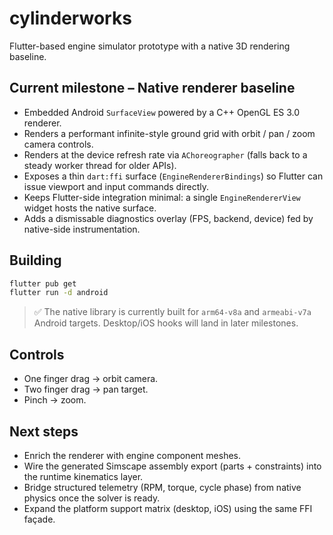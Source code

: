 # cylinderworks

Flutter-based engine simulator prototype with a native 3D rendering baseline.

## Current milestone – Native renderer baseline

- Embedded Android `SurfaceView` powered by a C++ OpenGL ES 3.0 renderer.
- Renders a performant infinite-style ground grid with orbit / pan / zoom camera controls.
- Renders at the device refresh rate via `AChoreographer` (falls back to a steady worker thread for older APIs).
- Exposes a thin `dart:ffi` surface (`EngineRendererBindings`) so Flutter can issue viewport and input commands directly.
- Keeps Flutter-side integration minimal: a single `EngineRendererView` widget hosts the native surface.
- Adds a dismissable diagnostics overlay (FPS, backend, device) fed by native-side instrumentation.

## Building

```bash
flutter pub get
flutter run -d android
```

> ✅ The native library is currently built for `arm64-v8a` and `armeabi-v7a` Android targets. Desktop/iOS hooks will land in later milestones.

## Controls

- One finger drag → orbit camera.
- Two finger drag → pan target.
- Pinch → zoom.

## Next steps

- Enrich the renderer with engine component meshes.
- Wire the generated Simscape assembly export (parts + constraints) into the runtime kinematics layer.
- Bridge structured telemetry (RPM, torque, cycle phase) from native physics once the solver is ready.
- Expand the platform support matrix (desktop, iOS) using the same FFI façade.
